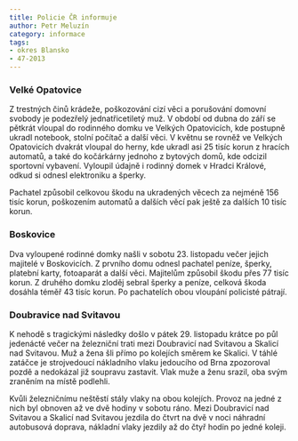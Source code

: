 ```yaml
---
title: Policie ČR informuje
author: Petr Meluzín
category: informace
tags:
- okres Blansko
- 47-2013
---
```


### Velké Opatovice

Z trestných činů krádeže, poškozování cizí věci a porušování domovní svobody je podezřelý jednatřicetiletý muž. V období od dubna do září se pětkrát vloupal do rodinného domku ve Velkých Opatovicích, kde postupně ukradl notebook, stolní počítač a další věci. V květnu se rovněž ve Velkých Opatovicích dvakrát vloupal do herny, kde ukradl asi 25 tisíc korun z hracích automatů, a také do kočárkárny jednoho z bytových domů, kde odcizil  sportovní vybavení. Vyloupil údajně i rodinný domek v Hradci Králové, odkud si odnesl elektroniku a šperky.

Pachatel způsobil celkovou škodu na ukradených věcech za nejméně 156 tisíc korun, poškozením automatů a dalších věcí pak ještě za dalších 10 tisíc korun. 

### Boskovice

Dva vyloupené rodinné domky našli v sobotu 23. listopadu večer jejich majitelé v Boskovicích. Z prvního domu odnesl pachatel peníze, šperky, platební karty, fotoaparát a další věci. Majitelům způsobil škodu přes 77 tisíc korun. Z druhého domku zloděj sebral šperky a peníze, celková škoda dosáhla téměř 43 tisíc korun. Po pachatelích obou vloupání policisté pátrají.

### Doubravice nad Svitavou

K nehodě s tragickými následky došlo v pátek 29. listopadu krátce po půl jedenácté večer na železniční trati mezi Doubravicí nad Svitavou a Skalicí nad Svitavou. Muž a žena šli přímo po kolejích směrem ke Skalici. V táhlé zatáčce je strojvedoucí nákladního vlaku jedoucího od Brna zpozoroval pozdě a nedokázal již soupravu zastavit. Vlak muže a ženu srazil, oba svým zraněním na místě podlehli.

Kvůli železničnímu neštěstí stály vlaky na obou kolejích. Provoz na jedné z nich byl obnoven až ve dvě hodiny v sobotu ráno. Mezi Doubravicí nad Svitavou a Skalicí nad Svitavou jezdila do čtvrt na dvě v noci náhradní autobusová doprava, nákladní vlaky jezdily až do čtyř hodin po jedné koleji.